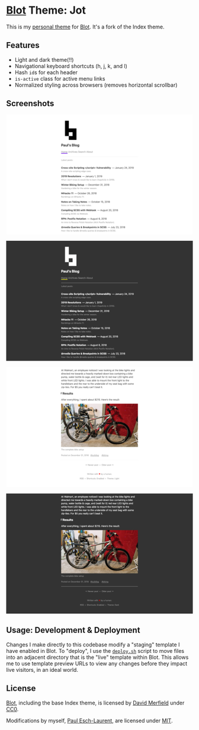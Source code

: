 # [Blot][blot] Theme: Jot

This is my [personal theme][blog] for [Blot][blot]. It's a fork of the Index
theme.

## Features

- Light and dark theme(!!)
- Navigational keyboard shortcuts (h, j, k, and l)
- Hash `id`s for each header
- `is-active` class for active menu links
- Normalized styling across browsers (removes horizontal scrollbar)

## Screenshots

![Index Light](.github/index-light.png)

![Index Dark](.github/index-dark.png)

![Post Light](.github/post-light.png)

![Post Dark](.github/post-dark.png)

## Usage: Development & Deployment

Changes I make directly to this codebase modify a "staging" template I have
enabled in Blot. To "deploy", I use the [`deploy.sh`](/deploy.sh) script to move
files into an adjacent directory that is the "live" template within Blot. This
allows me to use template preview URLs to view any changes before they impact
live visitors, in an ideal world.

## License

[Blot][blot], including the base Index theme, is licensed by
[David Merfield][david] under [CC0][cc0].

Modifications by myself, [Paul Esch-Laurent][me], are licensed under [MIT][mit].

[blog]: https://paul.af
[blot]: https://blot.im
[cc0]: https://github.com/davidmerfield/Blot/blob/master/LICENSE
[david]: https://github.com/davidmerfield
[me]: https://github.com/Pinjasaur
[mit]: https://pinjasaur.mit-license.org
